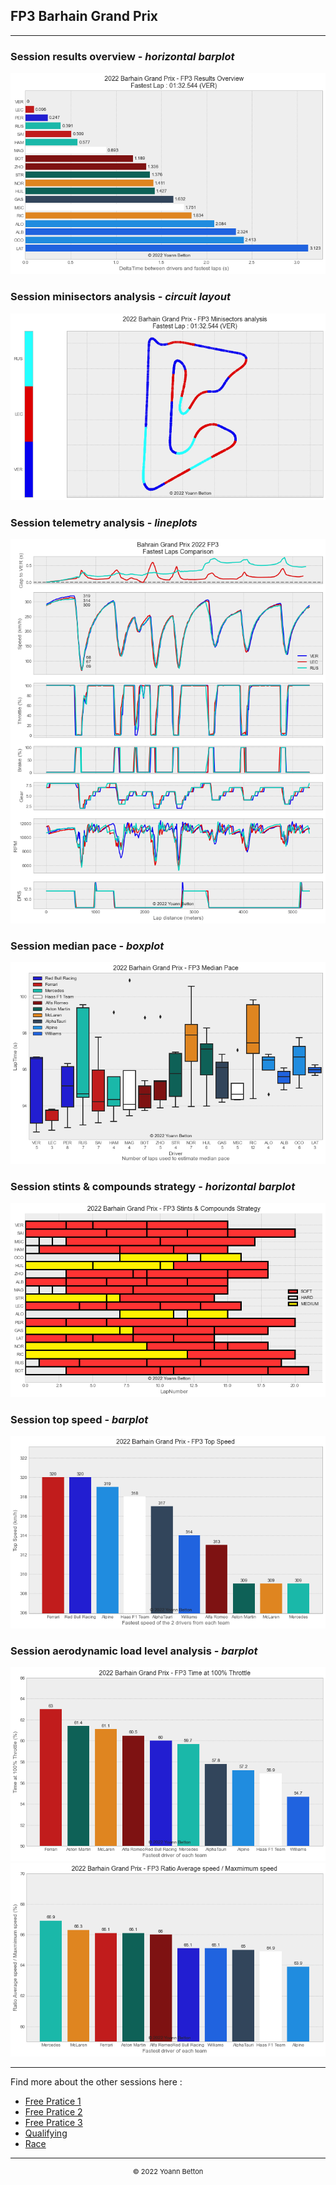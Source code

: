 ## FP3 Barhain Grand Prix

---

### Session results overview - *horizontal barplot*

<img src="/output/2022-03-20_Bahrain_Grand_Prix/fp3_results_overview_white.png?raw=true"/>

### Session minisectors analysis - *circuit layout*

<img src="/output/2022-03-20_Bahrain_Grand_Prix/fp3_minisectors_analysis_white.png?raw=true"/>

### Session telemetry analysis - *lineplots*

<img src="/output/2022-03-20_Bahrain_Grand_Prix/fp3_telemetry_analysis_white.png?raw=true"/>

### Session median pace - *boxplot*

<img src="/output/2022-03-20_Bahrain_Grand_Prix/fp3_median_pace_white.png?raw=true"/>

### Session stints & compounds strategy - *horizontal barplot*

<img src="/output/2022-03-20_Bahrain_Grand_Prix/fp3_stints_compounds_stategy_white.png?raw=true"/>

### Session top speed - *barplot*

<img src="/output/2022-03-20_Bahrain_Grand_Prix/topspeed_fp3_white.png?raw=true"/>

### Session aerodynamic load level analysis - *barplot*

<img src="/output/2022-03-20_Bahrain_Grand_Prix/fp3_maximum_throttle_white.png?raw=true"/>

<img src="/output/2022-03-20_Bahrain_Grand_Prix/fp3_speed_ratio_white.png?raw=true"/>

--- 

Find more about the other sessions here :
  - [Free Pratice 1](/page/FP1/2022-03-20_Bahrain_Grand_Prix)  
  - [Free Pratice 2](/page/FP2/2022-03-20_Bahrain_Grand_Prix) 
  - [Free Pratice 3](/page/FP3/2022-03-20_Bahrain_Grand_Prix)
  - [Qualifying](/page/Qualifying/2022-03-20_Bahrain_Grand_Prix) 
  - [Race](/page/Race/2022-03-20_Bahrain_Grand_Prix)

---

<div style="text-align: center">
  <p style="font-size:11px">&copy; 2022 Yoann Betton</p>
</div>

<!-- ---

<p style="font-size:11px">Page generated from <a href="https://github.com/yoannbtn/yoannbtn.github.io">github.com/yoannbtn</a>.</p> -->